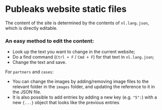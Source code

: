 # Publeaks website static files
The content of the site is determined by the contents of `nl.lang.json`, which is directly editable.

### An easy method to edit the content:
- Look up the text you want to change in the current website;
- Do a find command (`Ctrl + F` / `Cmd + F`) for that text in `nl.lang.json`;
- Change the text and save.

For `partners` and `cases`:
- You can change the images by adding/removing image files to the relevant folder in the `images` folder, and updating the reference to it in the JSON file.
- It is also possible to add entries by adding a new key (e.g. `"5":`) with a new `{...}` object that looks like the previous entries
